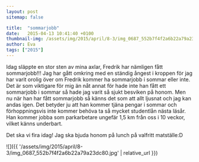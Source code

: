 ```yaml
---
layout: post
sitemap: false

title:  "sommarjobb"
date:   2015-04-13 10:41:40 +0100
thumbnail-img: /assets/img/2015/april/8-3/img_0687_552b7f4f2a6b22a79a23dc80.jpg
author: Eva
tags: ["2015"]
---
```


Idag släppte en stor sten av mina axlar, Fredrik har nämligen fått sommarjobb!!! Jag har gått omkring med en ständig ångest i kroppen för jag har varit orolig över om Fredrik kommer ha sommarjobb i sommar eller inte. Det är som viktigare för mig än nåt annat för hade inte han fått ett sommarjobb i sommar så hade jag varit så sjukt besviken på honom. Men nu när han har fått sommarjobb så känns det som att allt ljusnat och jag kan andas igen. Det betyder ju att han kommer tjäna pengar i sommar och förhoppningsvis inte kommer behöva ta så mycket studentlån nästa läsår. Han kommer jobba som parkarbetare ungefär 1,5 km från oss i 10 veckor, vilket känns underbart. 

Det ska vi fira idag! Jag ska bjuda honom på lunch på valfritt matställe:D

![]({{ '/assets/img/2015/april/8-3/img_0687_552b7f4f2a6b22a79a23dc80.jpg'  | relative_url }})


